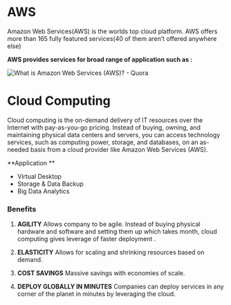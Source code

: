 # AWS

Amazon Web Services(AWS) is the worlds top cloud platform. AWS offers more than 165 fully featured services(40 of them aren’t offered anywhere else)

**AWS provides services for broad range of application such as :**

![What is Amazon Web Services (AWS)? - Quora](https://qph.fs.quoracdn.net/main-qimg-7ed78ebee326bd97ed74205419e6e2be)

# Cloud Computing 

Cloud computing is the on-demand delivery of IT resources over the Internet with pay-as-you-go pricing. Instead of buying, owning, and maintaining physical data centers and servers, you can access technology services, such as computing power, storage, and databases, on an as-needed basis from a cloud provider like Amazon Web Services (AWS).

**Application **

- Virtual Desktop 
- Storage & Data Backup
- Big Data Analytics 

###  Benefits 

1. **AGILITY**
   Allows company to be agile. Instead of buying physical hardware and software and setting them up which takes month, cloud computing gives leverage of faster deployment .

2. **ELASTICITY**
   Allows for scaling and shrinking resources based on demand.

3. **COST SAVINGS**
   Massive savings with economies of scale.

4. **DEPLOY GLOBALLY IN MINUTES**
   Companies can deploy services in any corner of the planet in minutes by leveraging the cloud.


